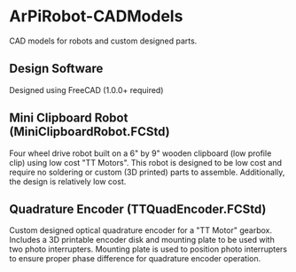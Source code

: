 # ArPiRobot-CADModels

CAD models for robots and custom designed parts.


## Design Software

Designed using FreeCAD (1.0.0+ required)

## Mini Clipboard Robot (MiniClipboardRobot.FCStd)

Four wheel drive robot built on a 6" by 9" wooden clipboard (low profile clip) using low cost "TT Motors". This robot is designed to be low cost and require no soldering or custom (3D printed) parts to assemble. Additionally, the design is relatively low cost. 


## Quadrature Encoder (TTQuadEncoder.FCStd)

Custom designed optical quadrature encoder for a "TT Motor" gearbox. Includes a 3D printable encoder disk and mounting plate to be used with two photo interrupters. Mounting plate is used to position photo interrupters to ensure proper phase difference for quadrature encoder operation.
